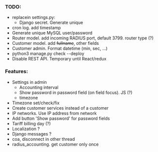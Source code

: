 ### TODO:

- replacein settings.py:
  - Django secret. Generate unique
- cron log. add timestamp
- Generate unique MySQL user/password
- Router model. add incoming RADIUS port, default 3799. router type (?)
- Customer model. add ~~fullname~~, other fields
- Customer admin. Format datetime (min, sec, ...)
- python3 manage.py check --deploy
- Disable REST API. Temporary until React/redux

### Features:

- Settings in admin
  - Accounting interval
  - Show password in password field (on field focus). JS (?)
  - timezone
- Timezone set/check/fix
- Create customer services instead of a customer
- IP networks. Use IP address from network
- Add button 'Show password' for password fields
- Tariff billing day (?)
- Localization ?
- Django messages ?
- coa, disconnect in other thread
- radius_accounting. get customer only once
